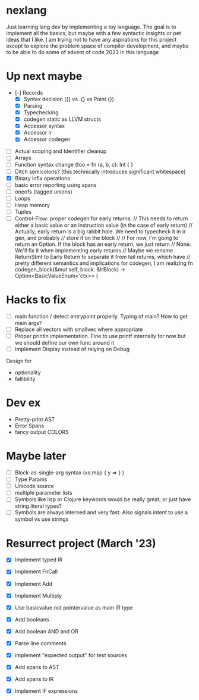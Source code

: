 # nexlang

Just learning lang dev by implementing a toy language. The goal is to implement all the basics, but maybe
with a few syntactic insights or pet ideas that I like. I am trying not to have any aspirations for this project
except to explore the problem space of compiler development, and maybe to be able to do some of advent of code 2023
in this language

# Up next maybe
- [-] Records
  - [x] Syntax decision ({} vs .{} vs Point {})
  - [x] Parsing
  - [x] Typechecking
  - [x] codegen static as LLVM structs
  - [x] Accessor syntax
  - [x] Accessor ir
  - [x] Accessor codegen
- [ ] Actual scoping and Identifier cleanup
- [ ] Arrays
- [ ] Function syntax change (foo = fn (a, b, c): Int { } 
- [ ] Ditch semicolons? (this technically introduces significant whitespace)
- [x] Binary infix operations
- [ ] basic error reporting using spans
- [ ] oneofs (tagged unions)
- [ ] Loops
- [ ] Heap memory
- [ ] Tuples
- [ ] Control-Flow: proper codegen for early returns:
    // This needs to return either a basic value or an instruction value (in the case of early return)
    // Actually, early return is a big rabbit hole. We need to typecheck it in ir gen, and probably
    // store it on the block
    //
    // For now, I'm going to return an Option. If the block has an early return, we just return
    // None. We'll fix it when implementing early returns
    // Maybe we rename ReturnStmt to Early Return to separate it from tail returns, which have
    // pretty different semantics and implications for codegen, I am realizing
    fn codegen_block(&mut self, block: &IrBlock) -> Option<BasicValueEnum<'ctx>> {

# Hacks to fix
- [ ] main function / detect entrypoint properly. Typing of main? How to get main args?
- [ ] Replace all vectors with smallvec where appropriate
- [ ] Proper println implementation. Fine to use printf internally for now but we should define our own func around it
- [ ] Implement Display instead of relying on Debug

Design for 
- optionality
- fallibility


# Dev ex
- Pretty-print AST
- Error Spans
- fancy output COLORS

# Maybe later
- [ ] Block-as-single-arg syntax (xs.map { y => } )
- [ ] Type Params
- [ ] Unicode source
- [ ] multiple parameter lists
- [ ] Symbols like lisp or Clojure keywords would be really great; or just have string literal types?
- [ ] Symbols are always interned and very fast. Also signals intent to use a symbol vs use strings

# Resurrect project (March '23)
- [x] Implement typed IR
- [x] Implement FnCall
- [x] Implement Add
- [x] Implement Multiply
- [x] Use basicvalue not pointervalue as main IR type
- [x] Add booleans
- [x] Add boolean AND and OR
- [x] Parse line comments 
- [x] implement "expected output" for test sources
- [x] Add spans to AST
- [x] Add spans to IR
- [x] Implement IF expressions

